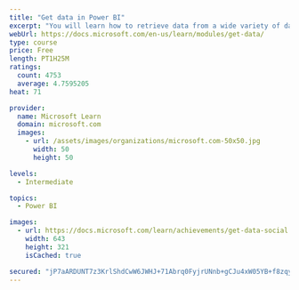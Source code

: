 ```yaml
---
title: "Get data in Power BI"
excerpt: "You will learn how to retrieve data from a wide variety of data sources, including Microsoft Excel, relational databases, and NoSQL data stores. You will also learn how to improve performance while retrieving data."
webUrl: https://docs.microsoft.com/en-us/learn/modules/get-data/
type: course
price: Free
length: PT1H25M
ratings:
  count: 4753
  average: 4.7595205
heat: 71

provider:
  name: Microsoft Learn
  domain: microsoft.com
  images:
    - url: /assets/images/organizations/microsoft.com-50x50.jpg
      width: 50
      height: 50

levels:
  - Intermediate

topics:
  - Power BI

images:
  - url: https://docs.microsoft.com/learn/achievements/get-data-social.png
    width: 643
    height: 321
    isCached: true

secured: "jP7aARDUNT7z3KrlShdCwW6JWHJ+71Abrq0FyjrUNnb+gCJu4xW05YB+f8zqyNl9h4YT2+NGlXNZ3DI1Xl8PLx6VL+i4/tBCIoa4JJ62skf37+eIV0oq/tPf6ISpDnaBwkXbMGXUARKAaOcL3tr6aBjBy4n0ATlxkRnX4S/LKTkKJE8Nbqx2r5CdEIFUSUG8wwZYx0vIAiuluWVOT6MP4H/vS9JJ3TVMoQKtLYSF40RoMCQoZqnwS9etzS9TmCAmdoj7+rAzgvHczJvYQl6yBj/A2TYyt2VlJLv7YP1VwdYJg3bftDA8K39mmDmQEqHmvYAKfHdyN3kDkBpWLWcrJXpR9+BCkzDlmI0sTqz9fWl5Weqq/DdQymUFNVJk86FmY1TOTnOKHhmv2sAYFiIgmfdDXzJoCsCy/Gz6gqLrk+4=;fJ19+TLPOnqUaHkS4EQv4A=="
---
```


